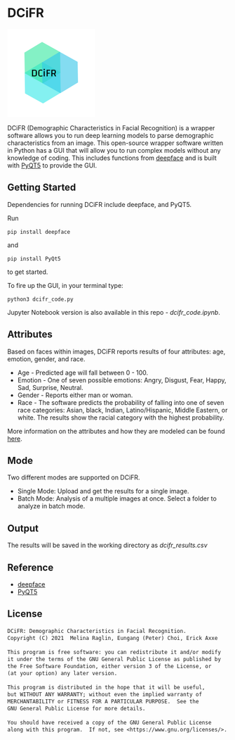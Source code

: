 # DCiFR

![](https://github.com/peter1125/DCiFR/blob/main/logo.png)

DCiFR (Demographic Characteristics in Facial Recognition) is a wrapper software allows you to run deep learning models to parse demographic characteristics from an image. This open-source wrapper software written in Python has a GUI that will allow you to run complex models without any knowledge of coding. This includes functions from [deepface](https://github.com/serengil/deepface) and is built with [PyQT5](https://pypi.org/project/PyQt5/) to provide the GUI.

## Getting Started

Dependencies for running DCiFR include deepface, and PyQT5.

Run
```
pip install deepface
```
and 
```
pip install PyQt5
```
to get started. 


To fire up the GUI, in your terminal type:
```
python3 dcifr_code.py
```

Jupyter Notebook version is also available in this repo - *dcifr_code.ipynb*.

## Attributes


Based on faces within images, DCiFR reports results of four attributes: age, emotion, gender, and race. 

+ Age - Predicted age will fall between 0 - 100. 
+ Emotion - One of seven possible emotions: Angry, Disgust, Fear, Happy, Sad, Surprise, Neutral.
+ Gender - Reports either man or woman.
+ Race - The software predicts the probability of falling into one of seven race categories: Asian, black, Indian, Latino/Hispanic, Middle Eastern, or white. The results show the racial category with the highest probability.

More information on the attributes and how they are modeled can be found [here](https://pypi.org/project/deepface/). 

## Mode

Two different modes are supported on DCiFR. 

+ Single Mode: Upload and get the results for a single image. 
+ Batch Mode: Analysis of a multiple images at once. Select a folder to analyze in batch mode.


## Output
The results will be saved in the working directory as *dcifr_results.csv*

## Reference

+ [deepface](https://github.com/serengil/deepface)
+ [PyQT5](https://pypi.org/project/PyQt5/)

## License

    DCiFR: Demographic Characteristics in Facial Recognition.
    Copyright (C) 2021  Melina Raglin, Eungang (Peter) Choi, Erick Axxe

    This program is free software: you can redistribute it and/or modify
    it under the terms of the GNU General Public License as published by
    the Free Software Foundation, either version 3 of the License, or
    (at your option) any later version.

    This program is distributed in the hope that it will be useful,
    but WITHOUT ANY WARRANTY; without even the implied warranty of
    MERCHANTABILITY or FITNESS FOR A PARTICULAR PURPOSE.  See the
    GNU General Public License for more details.

    You should have received a copy of the GNU General Public License
    along with this program.  If not, see <https://www.gnu.org/licenses/>.
